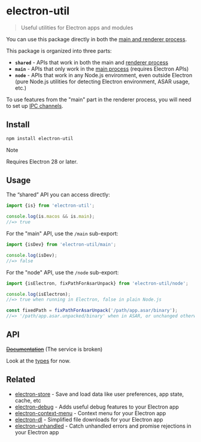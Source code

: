 # electron-util

> Useful utilities for Electron apps and modules

You can use this package directly in both the [main and renderer process](https://www.electronjs.org/docs/latest/tutorial/quick-start/#main-process).

This package is organized into three parts:

- **`shared`** - APIs that work in both the main and [renderer process](https://www.electronjs.org/docs/latest/tutorial/process-model#the-renderer-process)
- **`main`** - APIs that only work in the [main process](https://www.electronjs.org/docs/latest/tutorial/quick-start/#run-the-main-process) (requires Electron APIs)
- **`node`** - APIs that work in any Node.js environment, even outside Electron (pure Node.js utilities for detecting Electron environment, ASAR usage, etc.)

To use features from the "main" part in the renderer process, you will need to set up [IPC channels](https://www.electronjs.org/docs/latest/tutorial/ipc).

## Install

```sh
npm install electron-util
```

> [!NOTE]
> Requires Electron 28 or later.

## Usage

The “shared” API you can access directly:

```ts
import {is} from 'electron-util';

console.log(is.macos && is.main);
//=> true
```

For the "main" API, use the `/main` sub-export:

```ts
import {isDev} from 'electron-util/main';

console.log(isDev);
//=> false
```

For the "node" API, use the `/node` sub-export:

```ts
import {isElectron, fixPathForAsarUnpack} from 'electron-util/node';

console.log(isElectron);
//=> true when running in Electron, false in plain Node.js

const fixedPath = fixPathForAsarUnpack('/path/app.asar/binary');
//=> '/path/app.asar.unpacked/binary' when in ASAR, or unchanged otherwise
```

## API

~~[Documentation](https://tsdocs.dev/docs/electron-util)~~ (The service is broken)

Look at the [types](source) for now.

## Related

- [electron-store](https://github.com/sindresorhus/electron-store) - Save and load data like user preferences, app state, cache, etc
- [electron-debug](https://github.com/sindresorhus/electron-debug) - Adds useful debug features to your Electron app
- [electron-context-menu](https://github.com/sindresorhus/electron-context-menu) - Context menu for your Electron app
- [electron-dl](https://github.com/sindresorhus/electron-dl) - Simplified file downloads for your Electron app
- [electron-unhandled](https://github.com/sindresorhus/electron-unhandled) - Catch unhandled errors and promise rejections in your Electron app
